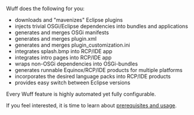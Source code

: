 Wuff does the following for you:
- downloads and "mavenizes" Eclipse plugins
- injects trivial OSGi/Eclipse dependencies into bundles and applications
- generates and merges OSGi manifests
- generates and merges plugin.xml
- generates and merges plugin_customization.ini
- integrates splash.bmp into RCP/IDE app
- integrates intro pages into RCP/IDE app
- wraps non-OSGi dependencies into OSGi-bundles
- generates runnable Equinox/RCP/IDE products for multiple platforms
- incorporates the desired language packs into RCP/IDE products
- provides easy switch between Eclipse versions

Every Wuff feature is highly automated yet fully configurable.

If you feel interested, it is time to learn about [prerequisites and usage](Prerequisites-and-usage).